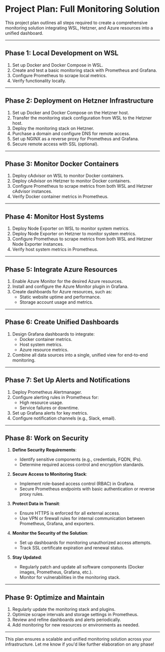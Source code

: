 # Project Plan: Full Monitoring Solution

This project plan outlines all steps required to create a comprehensive monitoring solution integrating WSL, Hetzner, and Azure resources into a unified dashboard.

---

## Phase 1: Local Development on WSL

1. Set up Docker and Docker Compose in WSL.
2. Create and test a basic monitoring stack with Prometheus and Grafana.
3. Configure Prometheus to scrape local metrics.
4. Verify functionality locally.

---

## Phase 2: Deployment on Hetzner Infrastructure

1. Set up Docker and Docker Compose on the Hetzner host.
2. Transfer the monitoring stack configuration from WSL to the Hetzner host.
3. Deploy the monitoring stack on Hetzner.
4. Purchase a domain and configure DNS for remote access.
5. Set up NGINX as a reverse proxy for Prometheus and Grafana.
6. Secure remote access with SSL (optional).

---

## Phase 3: Monitor Docker Containers

1. Deploy cAdvisor on WSL to monitor Docker containers.
2. Deploy cAdvisor on Hetzner to monitor Docker containers.
3. Configure Prometheus to scrape metrics from both WSL and Hetzner cAdvisor instances.
4. Verify Docker container metrics in Prometheus.

---

## Phase 4: Monitor Host Systems

1. Deploy Node Exporter on WSL to monitor system metrics.
2. Deploy Node Exporter on Hetzner to monitor system metrics.
3. Configure Prometheus to scrape metrics from both WSL and Hetzner Node Exporter instances.
4. Verify host system metrics in Prometheus.

---

## Phase 5: Integrate Azure Resources

1. Enable Azure Monitor for the desired Azure resources.
2. Install and configure the Azure Monitor plugin in Grafana.
3. Create dashboards for Azure resources, such as:
   - Static website uptime and performance.
   - Storage account usage and metrics.

---

## Phase 6: Create Unified Dashboards

1. Design Grafana dashboards to integrate:
   - Docker container metrics.
   - Host system metrics.
   - Azure resource metrics.
2. Combine all data sources into a single, unified view for end-to-end monitoring.

---

## Phase 7: Set Up Alerts and Notifications

1. Deploy Prometheus Alertmanager.
2. Configure alerting rules in Prometheus for:
   - High resource usage.
   - Service failures or downtime.
3. Set up Grafana alerts for key metrics.
4. Configure notification channels (e.g., Slack, email).

---

## Phase 8: Work on Security

1. **Define Security Requirements**:
   - Identify sensitive components (e.g., credentials, FQDN, IPs).
   - Determine required access control and encryption standards.

2. **Secure Access to Monitoring Stack**:
   - Implement role-based access control (RBAC) in Grafana.
   - Secure Prometheus endpoints with basic authentication or reverse proxy rules.

3. **Protect Data in Transit**:
   - Ensure HTTPS is enforced for all external access.
   - Use VPN or firewall rules for internal communication between Prometheus, Grafana, and exporters.

4. **Monitor the Security of the Solution**:
   - Set up dashboards for monitoring unauthorized access attempts.
   - Track SSL certificate expiration and renewal status.

5. **Stay Updated**:
   - Regularly patch and update all software components (Docker images, Prometheus, Grafana, etc.).
   - Monitor for vulnerabilities in the monitoring stack.

---

## Phase 9: Optimize and Maintain

1. Regularly update the monitoring stack and plugins.
2. Optimize scrape intervals and storage settings in Prometheus.
3. Review and refine dashboards and alerts periodically.
4. Add monitoring for new resources or environments as needed.

---

This plan ensures a scalable and unified monitoring solution across your infrastructure. Let me know if you'd like further elaboration on any phase!
